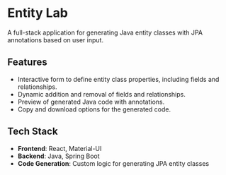 # Entity Lab 

A full-stack application for generating Java entity classes with JPA annotations based on user input.

## Features

- Interactive form to define entity class properties, including fields and relationships.
- Dynamic addition and removal of fields and relationships.
- Preview of generated Java code with annotations.
- Copy and download options for the generated code.

## Tech Stack

- **Frontend**: React, Material-UI
- **Backend**: Java, Spring Boot
- **Code Generation**: Custom logic for generating JPA entity classes

